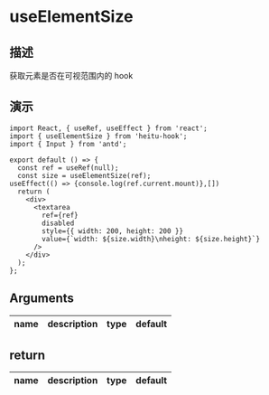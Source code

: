# useElementSize

## 描述

获取元素是否在可视范围内的 hook

## 演示

<!-- <code src="./demo.tsx" description="demo 描述"></code> -->

```tsx
import React, { useRef, useEffect } from 'react';
import { useElementSize } from 'heitu-hook';
import { Input } from 'antd';

export default () => {
  const ref = useRef(null);
  const size = useElementSize(ref);
useEffect(() => {console.log(ref.current.mount)},[])
  return (
    <div>
      <textarea
        ref={ref}
        disabled
        style={{ width: 200, height: 200 }}
        value={`width: ${size.width}\nheight: ${size.height}`}
      />
    </div>
  );
};
```

## Arguments

| name        | description            | type                     | default                                        |
| ----------- | ---------------------- | ------------------------ | ---------------------------------------------- |


## return

| name      | description              | type                                        | default |
| --------- | ------------------------ | ------------------------------------------- | ------- |

